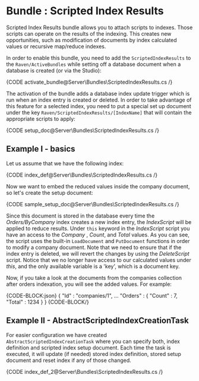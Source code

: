 # Bundle : Scripted Index Results

Scripted Index Results bundle allows you to attach scripts to indexes. Those scripts can operate on the results of the indexing. This creates new opportunities, such as modification
of documents by index calculated values or recursive map/reduce indexes.

In order to enable this bundle, you need to add  the `ScriptedIndexResults` to the `Raven/ActiveBundles` while setting off a database document when a database is created (or via the Studio):

{CODE activate_bundle@Server\Bundles\ScriptedIndexResults.cs /}

The activation of the bundle adds a database index update trigger which is run when an index entry is created or deleted. In order to take advantage of this feature for a selected index,
you need to put a special set up document under the key `Raven/ScriptedIndexResults/[IndexName]` that will contain the appropriate scripts to apply:

{CODE setup_doc@Server\Bundles\ScriptedIndexResults.cs /}

## Example I - basics

Let us assume that we have the following index:

{CODE index_def@Server\Bundles\ScriptedIndexResults.cs /}

Now we want to embed the reduced values inside the company document, so let's create the setup document:

{CODE sample_setup_doc@Server\Bundles\ScriptedIndexResults.cs /}

Since this document is stored in the database every time the _Orders/ByCompany_ index creates a new index entry, the _IndexScript_ will be applied to reduce results. Under
`this` keyword in the _IndexScript_ script you have an access to the _Company_ , _Count_, and _Total_ values.  As you can see, the script uses the built-in `LoadDocument` and `PutDocument` functions in order to modify a company document. Note that we need to ensure that if the index entry is deleted, we will revert the changes by using the _DeleteScript_ script. Notice that we no longer have access to our calculated values under _this_, and the only available variable is a 'key', which is a document key.

Now, if you take a look at the documents from the companies collection after orders indexation, you will see the added values. For example:

{CODE-BLOCK:json}
{ 
	"Id" : "companies/1", 
	...
	"Orders" : {
		"Count" : 7,
		"Total" : 1234
	}
}
{CODE-BLOCK/}

## Example II - AbstractScriptedIndexCreationTask

For easier configuration we have created `AbstractScriptedIndexCreationTask` where you can specify both, index definition and scripted index setup document. Each time the task is executed, it will update (if needed) stored index definition, stored setup document and reset index if any of those changed.

{CODE index_def_2@Server\Bundles\ScriptedIndexResults.cs /}